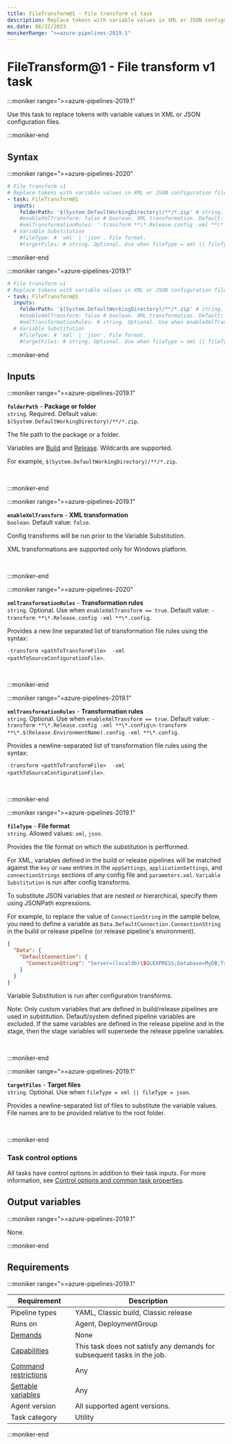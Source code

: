```yaml
---
title: FileTransform@1 - File transform v1 task
description: Replace tokens with variable values in XML or JSON configuration files (task version 1).
ms.date: 06/22/2023
monikerRange: ">=azure-pipelines-2019.1"
---
```


# FileTransform@1 - File transform v1 task

<!-- :::description::: -->
:::moniker range=">=azure-pipelines-2019.1"

<!-- :::editable-content name="description"::: -->
Use this task to replace tokens with variable values in XML or JSON configuration files.
<!-- :::editable-content-end::: -->

:::moniker-end
<!-- :::description-end::: -->

<!-- :::syntax::: -->
## Syntax

:::moniker range=">=azure-pipelines-2020"

```yaml
# File transform v1
# Replace tokens with variable values in XML or JSON configuration files.
- task: FileTransform@1
  inputs:
    folderPath: '$(System.DefaultWorkingDirectory)/**/*.zip' # string. Required. Package or folder. Default: $(System.DefaultWorkingDirectory)/**/*.zip.
    #enableXmlTransform: false # boolean. XML transformation. Default: false.
    #xmlTransformationRules: '-transform **\*.Release.config -xml **\*.config' # string. Optional. Use when enableXmlTransform == true. Transformation rules. Default: -transform **\*.Release.config -xml **\*.config.
  # Variable Substitution
    #fileType: # 'xml' | 'json'. File format. 
    #targetFiles: # string. Optional. Use when fileType = xml || fileType = json. Target files.
```

:::moniker-end

:::moniker range="=azure-pipelines-2019.1"

```yaml
# File transform v1
# Replace tokens with variable values in XML or JSON configuration files.
- task: FileTransform@1
  inputs:
    folderPath: '$(System.DefaultWorkingDirectory)/**/*.zip' # string. Required. Package or folder. Default: $(System.DefaultWorkingDirectory)/**/*.zip.
    #enableXmlTransform: false # boolean. XML transformation. Default: false.
    #xmlTransformationRules: # string. Optional. Use when enableXmlTransform == true. Transformation rules. 
  # Variable Substitution
    #fileType: # 'xml' | 'json'. File format. 
    #targetFiles: # string. Optional. Use when fileType = xml || fileType = json. Target files.
```

:::moniker-end
<!-- :::syntax-end::: -->

<!-- :::inputs::: -->
## Inputs

<!-- :::item name="folderPath"::: -->
:::moniker range=">=azure-pipelines-2019.1"

**`folderPath`** - **Package or folder**<br>
`string`. Required. Default value: `$(System.DefaultWorkingDirectory)/**/*.zip`.<br>
<!-- :::editable-content name="helpMarkDown"::: -->
The file path to the package or a folder.

Variables are [Build](/azure/devops/pipelines/build/variables) and [Release](/azure/devops/pipelines/release/variables#default-variables). Wildcards are supported.

For example, `$(System.DefaultWorkingDirectory)/**/*.zip`.
<!-- :::editable-content-end::: -->
<br>

:::moniker-end
<!-- :::item-end::: -->
<!-- :::item name="enableXmlTransform"::: -->
:::moniker range=">=azure-pipelines-2019.1"

**`enableXmlTransform`** - **XML transformation**<br>
`boolean`. Default value: `false`.<br>
<!-- :::editable-content name="helpMarkDown"::: -->
Config transforms will be run prior to the Variable Substitution.

XML transformations are supported only for Windows platform.
<!-- :::editable-content-end::: -->
<br>

:::moniker-end
<!-- :::item-end::: -->
<!-- :::item name="xmlTransformationRules"::: -->
:::moniker range=">=azure-pipelines-2020"

**`xmlTransformationRules`** - **Transformation rules**<br>
`string`. Optional. Use when `enableXmlTransform == true`. Default value: `-transform **\*.Release.config -xml **\*.config`.<br>
<!-- :::editable-content name="helpMarkDown"::: -->
Provides a new line separated list of transformation file rules using the syntax:

`-transform <pathToTransformFile>  -xml <pathToSourceConfigurationFile>`.
<!-- :::editable-content-end::: -->
<br>

:::moniker-end

:::moniker range="=azure-pipelines-2019.1"

**`xmlTransformationRules`** - **Transformation rules**<br>
`string`. Optional. Use when `enableXmlTransform == true`. Default value: `-transform **\*.Release.config -xml **\*.config\n-transform **\*.$(Release.EnvironmentName).config -xml **\*.config`.<br>
<!-- :::editable-content name="helpMarkDown"::: -->
Provides a newline-separated list of transformation file rules using the syntax:

`-transform <pathToTransformFile>  -xml <pathToSourceConfigurationFile>`.
<!-- :::editable-content-end::: -->
<br>

:::moniker-end
<!-- :::item-end::: -->
<!-- :::item name="fileType"::: -->
:::moniker range=">=azure-pipelines-2019.1"

**`fileType`** - **File format**<br>
`string`. Allowed values: `xml`, `json`.<br>
<!-- :::editable-content name="helpMarkDown"::: -->
Provides the file format on which the substitution is perfformed.

For XML, variables defined in the build or release pipelines will be matched against the `key` or `name` entries in the `appSettings`, `applicationSettings`, and `connectionStrings` sections of any config file and `parameters.xml`. `Variable Substitution` is run after config transforms.

To substitute JSON variables that are nested or hierarchical, specify them using JSONPath expressions.

For example, to replace the value of `ConnectionString` in the sample below, you need to define a variable as `Data.DefaultConnection.ConnectionString` in the build or release pipeline (or release pipeline's environment).

```json
{
  "Data": {
    "DefaultConnection": {
      "ConnectionString": "Server=(localdb)\SQLEXPRESS;Database=MyDB;Trusted_Connection=True"
    }
  }
}
```

 Variable Substitution is run after configuration transforms.


Note: Only custom variables that are defined in build/release pipelines are used in substitution. Default/system defined pipeline variables are excluded. If the same variables are defined in the release pipeline and in the stage, then the stage variables will supersede the release pipeline variables.
<!-- :::editable-content-end::: -->
<br>

:::moniker-end
<!-- :::item-end::: -->
<!-- :::item name="targetFiles"::: -->
:::moniker range=">=azure-pipelines-2019.1"

**`targetFiles`** - **Target files**<br>
`string`. Optional. Use when `fileType = xml || fileType = json`.<br>
<!-- :::editable-content name="helpMarkDown"::: -->
Provides a newline-separated list of files to substitute the variable values. File names are to be provided relative to the root folder.
<!-- :::editable-content-end::: -->
<br>

:::moniker-end
<!-- :::item-end::: -->

### Task control options

All tasks have control options in addition to their task inputs. For more information, see [Control options and common task properties](/azure/devops/pipelines/yaml-schema/steps-task#common-task-properties).
<!-- :::inputs-end::: -->

<!-- :::outputVariables::: -->
## Output variables

:::moniker range=">=azure-pipelines-2019.1"

None.

:::moniker-end
<!-- :::outputVariables-end::: -->

<!-- :::remarks::: -->
<!-- :::editable-content name="remarks"::: -->
<!-- :::editable-content-end::: -->
<!-- :::remarks-end::: -->

<!-- :::examples::: -->
<!-- :::editable-content name="examples"::: -->
<!-- :::editable-content-end::: -->
<!-- :::examples-end::: -->

<!-- :::properties::: -->
## Requirements

:::moniker range=">=azure-pipelines-2019.1"

| Requirement | Description |
|-------------|-------------|
| Pipeline types | YAML, Classic build, Classic release |
| Runs on | Agent, DeploymentGroup |
| [Demands](/azure/devops/pipelines/process/demands) | None |
| [Capabilities](/azure/devops/pipelines/agents/agents#capabilities) | This task does not satisfy any demands for subsequent tasks in the job. |
| [Command restrictions](/azure/devops/pipelines/security/templates#agent-logging-command-restrictions) | Any |
| [Settable variables](/azure/devops/pipelines/security/templates#agent-logging-command-restrictions) | Any |
| Agent version | All supported agent versions. |
| Task category | Utility |

:::moniker-end
<!-- :::properties-end::: -->

<!-- :::see-also::: -->
<!-- :::editable-content name="seeAlso"::: -->
<!-- :::editable-content-end::: -->
<!-- :::see-also-end::: -->
